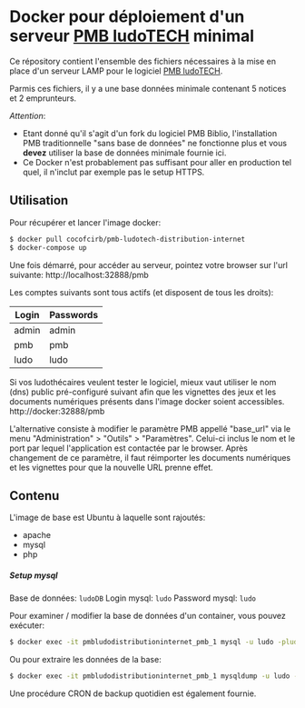 # Docker pour déploiement d'un serveur [PMB ludoTECH](https://github.com/cocof-cirb/pmb_ludoTech) minimal


Ce répository contient l'ensemble des fichiers nécessaires à la mise en place d'un serveur LAMP pour le logiciel
[PMB ludoTECH](https://github.com/cocof-cirb/pmb_ludoTech).

Parmis ces fichiers, il y a une base données minimale contenant 5 notices et 2 emprunteurs. 


_Attention_: 
* Etant donné qu'il s'agit d'un fork du logiciel PMB Biblio, l'installation PMB traditionnelle "sans base de données" ne fonctionne plus et vous **devez** utiliser la base de données minimale fournie ici.
* Ce Docker n'est probablement pas suffisant pour aller en production tel quel, il n'inclut par exemple pas le setup HTTPS.



## Utilisation

Pour récupérer et lancer l'image docker:
```sh
$ docker pull cocofcirb/pmb-ludotech-distribution-internet
$ docker-compose up
```

Une fois démarré, pour accéder au serveur, pointez votre browser sur l'url suivante:
    http://localhost:32888/pmb


Les comptes suivants sont tous actifs (et disposent de tous les droits):

|Login | Passwords|
| ---- | ------ |
| admin | admin |
| pmb | pmb |
| ludo | ludo |

Si vos ludothécaires veulent tester le logiciel, mieux vaut utiliser le nom (dns) public pré-configuré suivant afin que les vignettes des jeux et les documents numériques présents dans l'image docker soient accessibles.
    http://docker:32888/pmb

L'alternative consiste à modifier le paramètre PMB appellé "base_url" via le menu "Administration" > "Outils" > "Paramètres". Celui-ci inclus le nom et le port par lequel l'application est contactée par le browser. Après changement de ce paramètre, il faut réimporter les documents numériques et les vignettes pour que la nouvelle URL prenne effet.

## Contenu
L'image de base est Ubuntu à laquelle sont rajoutés: 
* apache
* mysql
* php

##### Setup mysql

Base de données: `ludoDB`
Login mysql:    `ludo`
Password mysql: `ludo`

Pour examiner / modifier la base de données d'un container, vous pouvez exécuter:
```sh
$ docker exec -it pmbludodistributioninternet_pmb_1 mysql -u ludo -pludo ludoDB
```

Ou pour extraire les données de la base:
```sh
$ docker exec -it pmbludodistributioninternet_pmb_1 mysqldump -u ludo -pludo --extended-insert=FALSE  ludoDB > resources/db/dump/ludoDB.sql
```

Une procédure CRON de backup quotidien est également fournie.


